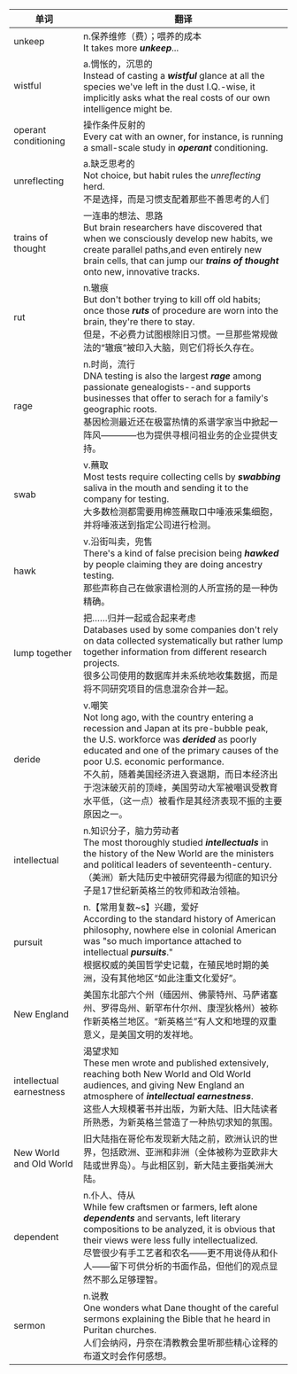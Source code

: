 |单词|翻译|
|---|---|
|unkeep|n.保养维修（费）；喂养的成本<br>It takes more ***unkeep***...
|wistful|a.惆怅的，沉思的<br>Instead of casting a ***wistful*** glance at all the species we've left in the dust I.Q.-wise, it implicitly asks what the real costs of our own intelligence might be.
|operant conditioning|操作条件反射的<br>Every cat with an owner, for instance, is running a small-scale study in ***operant*** conditioning.
|unreflecting|a.缺乏思考的<br>Not choice, but habit rules the *unreflecting* herd.<br>不是选择，而是习惯支配着那些不善思考的人们
|trains of thought|一连串的想法、思路<br>But brain researchers have discovered that when we consciously develop new habits, we create parallel paths,and even entirely new brain cells, that can jump our ***trains of thought*** onto new, innovative tracks.
|rut|n.辙痕<br>But don't bother trying to kill off old habits; once those ***ruts*** of procedure are worn into the brain, they're there to stay.<br>但是，不必费力试图根除旧习惯。一旦那些常规做法的“辙痕”被印入大脑，则它们将长久存在。
|rage|n.时尚，流行<br>DNA testing is also the largest ***rage*** among passionate genealogists--and supports businesses that offer to serach for a family's geographic roots.<br>基因检测最近还在极富热情的系谱学家当中掀起一阵风————也为提供寻根问祖业务的企业提供支持。
|swab|v.蘸取<br>Most tests require collecting cells by ***swabbing*** saliva in the mouth and sending it to the company for testing.<br>大多数检测都需要用棉签蘸取口中唾液采集细胞，并将唾液送到指定公司进行检测。
|hawk|v.沿街叫卖，兜售<br>There's a kind of false precision being ***hawked*** by people claiming they are doing ancestry testing.<br>那些声称自己在做家谱检测的人所宣扬的是一种伪精确。
|lump together|把……归并一起或合起来考虑<br>Databases used by some companies don't rely on data collected systematically but rather lump together information from different research projects.<br>很多公司使用的数据库并未系统地收集数据，而是将不同研究项目的信息混杂合并一起。
|deride|v.嘲笑<br>Not long ago, with the country entering a recession and Japan at its pre-bubble peak, the U.S. workforce was ***derided*** as poorly educated and one of the primary causes of the poor U.S. economic performance.<br>不久前，随着美国经济进入衰退期，而日本经济出于泡沫破灭前的顶峰，美国劳动大军被嘲讽受教育水平低，（这一点）被看作是其经济表现不振的主要原因之一。
|intellectual|n.知识分子，脑力劳动者<br>The most thoroughly studied ***intellectuals*** in the history of the New World are the ministers and political leaders of seventeenth-century.<br>（美洲）新大陆历史中被研究得最为彻底的知识分子是17世纪新英格兰的牧师和政治领袖。
|pursuit|n.【常用复数~s】兴趣，爱好<br>According to the standard history of American philosophy, nowhere else in colonial American was "so much importance attached to intellectual ***pursuits***."<br>根据权威的美国哲学史记载，在殖民地时期的美洲，没有其他地区“如此注重文化爱好”。
|New England|美国东北部六个州（缅因州、佛蒙特州、马萨诸塞州、罗得岛州、新罕布什尔州、康涅狄格州）被称作新英格兰地区。“新英格兰”有人文和地理的双重意义，是美国文明的发祥地。
|intellectual earnestness|渴望求知<br>These men wrote and published extensively, reaching both New World and Old World audiences, and giving New England an atmosphere of ***intellectual earnestness***.<br>这些人大规模著书并出版，为新大陆、旧大陆读者所熟悉，为新英格兰营造了一种热切求知的氛围。
|New World and Old World|旧大陆指在哥伦布发现新大陆之前，欧洲认识的世界，包括欧洲、亚洲和非洲（全体被称为亚欧非大陆或世界岛）。与此相区别，新大陆主要指美洲大陆。
|dependent|n.仆人、侍从<br>While few craftsmen or farmers, left alone ***dependents*** and servants, left literary compositions to be analyzed, it is obvious that their views were less fully intellectualized.<br>尽管很少有手工艺者和农名——更不用说侍从和仆人——留下可供分析的书面作品，但他们的观点显然不那么足够理智。
|sermon|n.说教<br>One wonders what Dane thought of the careful sermons explaining the Bible that he heard in Puritan churches.<br>人们会纳闷，丹奈在清教教会里听那些精心诠释的布道文时会作何感想。